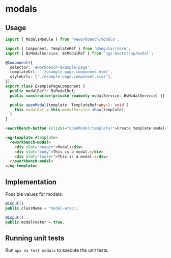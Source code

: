 # modals

## Usage

```ts
import { ModalsModule } from '@eworkbench/modals';
```

```ts
import { Component, TemplateRef } from '@angular/core';
import { BsModalService, BsModalRef } from 'ngx-bootstrap/modal';

@Component({
  selector: 'eworkbench-example-page',
  templateUrl: './example-page.component.html',
  styleUrls: ['./example-page.component.scss'],
})
export class ExamplePageComponent {
  public modalRef?: BsModalRef;
  public constructor(private readonly modalService: BsModalService) {}

  public openModal(template: TemplateRef<any>): void {
    this.modalRef = this.modalService.show(template);
  }
}
```

```html
<eworkbench-button (click)="openModal(template)">Create template modal</eworkbench-button>

<ng-template #template>
  <eworkbench-modal>
    <div slot="header">Modal</div>
    <div slot="body">This is a modal.</div>
    <div slot="footer">This is a modal.</div>
  </eworkbench-modal>
</ng-template>
```

## Implementation

Possible values for modals:

```ts
@Input()
public className = 'modal-wrap';

@Input()
public modalFooter = true;
```

## Running unit tests

Run `npx nx test modals` to execute the unit tests.
